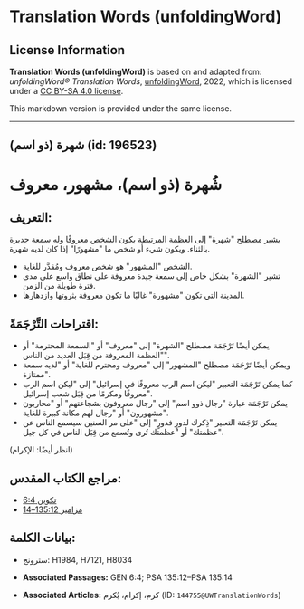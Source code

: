 # Translation Words (unfoldingWord)

## License Information

**Translation Words (unfoldingWord)** is based on and adapted from: _unfoldingWord® Translation Words_, [unfoldingWord](https://unfoldingword.org/utw), 2022, which is licensed under a [CC BY-SA 4.0 license](https://creativecommons.org/licenses/by-sa/4.0/legalcode.en).

This markdown version is provided under the same license.



--------------------------------

## شهرة (ذو اسم) (id: 196523)

شُهرة (ذو اسم)، مشهور، معروف
============================

التعريف:
--------

يشير مصطلح "شهرة" إلى العظمة المرتبطة بكون الشخص معروفًا وله سمعة جديرة بالثناء. ويكون شيء أو شخص ما "مشهورًا" إذا كان لديه شهرة.

* الشخص "المشهور" هو شخص معروف ومُقدَّر للغاية.
* تشير "الشهرة" بشكل خاص إلى سمعة جيدة معروفة على نطاق واسع على مدى فترة طويلة من الزمن.
* المدينة التي تكون "مشهورة" غالبًا ما تكون معروفة بثروتها وازدهارها.

اقتراحات التَّرْجَمَةً:
-----------------------

* يمكن أيضًا تَرْجَمَة مصطلح "الشهرة" إلى "معروف" أو "السمعة المحترمة" أو "العظمة المعروفة من قِبَل العديد من الناس".
* ويمكن أيضًا تَرْجَمَة مصطلح "المشهور" إلى "معروف ومحترم للغاية" أو "لديه سمعة ممتازة".
* كما يمكن تَرْجَمَة التعبير "ليكن اسم الرب معروفًا في إسرائيل" إلى "ليكن اسم الرب معروفًا ومكرمًا من قِبَل شعب إسرائيل".
* يمكن تَرْجَمَة عبارة "رجال ذوو اسم" إلى "رجال معروفون بشجاعتهم" أو "محاربون مشهورون" أو "رجال لهم مكانة كبيرة للغاية".
* يمكن تَرْجَمَة التعبير "ذِكرك لدورٍ فدورٍ" إلى "على مر السنين سيسمع الناس عن عظمتك" أو "عظمتك تُرى وتُسمع من قِبَل الناس في كل جيل".

(انظر أيضًا: الإكرام)

مراجع الكتاب المقدس:
--------------------

* [تكوين 6:4](https://ref.ly/Gen6:4)
* [مزامير 135:12–14](https://ref.ly/Ps135:12-Ps135:14)

بيانات الكلمة:
--------------

* سترونج: H1984, H7121, H8034

* **Associated Passages:** GEN 6:4; PSA 135:12–PSA 135:14
* **Associated Articles:** كرم، إكرام، يُكرم (ID: `144755@UWTranslationWords`)

